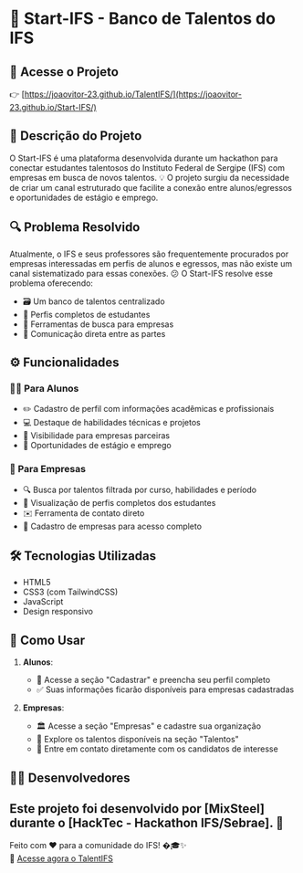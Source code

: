 # 🚀 Start-IFS - Banco de Talentos do IFS

## 🔗 Acesse o Projeto
👉 [https://joaovitor-23.github.io/TalentIFS/](https://joaovitor-23.github.io/Start-IFS/)

## 📝 Descrição do Projeto

O Start-IFS é uma plataforma desenvolvida durante um hackathon para conectar estudantes talentosos do Instituto Federal de Sergipe (IFS) com empresas em busca de novos talentos. 💡 O projeto surgiu da necessidade de criar um canal estruturado que facilite a conexão entre alunos/egressos e oportunidades de estágio e emprego.

## 🔍 Problema Resolvido

Atualmente, o IFS e seus professores são frequentemente procurados por empresas interessadas em perfis de alunos e egressos, mas não existe um canal sistematizado para essas conexões. 😕 O Start-IFS resolve esse problema oferecendo:

- 🗃️ Um banco de talentos centralizado
- 👤 Perfis completos de estudantes
- 🔎 Ferramentas de busca para empresas
- 💬 Comunicação direta entre as partes

## ⚙️ Funcionalidades

### 👨‍🎓 Para Alunos
- ✏️ Cadastro de perfil com informações acadêmicas e profissionais
- 💻 Destaque de habilidades técnicas e projetos
- 👀 Visibilidade para empresas parceiras
- 💼 Oportunidades de estágio e emprego

### 🏢 Para Empresas
- 🔍 Busca por talentos filtrada por curso, habilidades e período
- 📄 Visualização de perfis completos dos estudantes
- ✉️ Ferramenta de contato direto
- 📝 Cadastro de empresas para acesso completo

## 🛠️ Tecnologias Utilizadas

- HTML5
- CSS3 (com TailwindCSS)
- JavaScript
- Design responsivo

## 📲 Como Usar

1. **Alunos**:
   - 📌 Acesse a seção "Cadastrar" e preencha seu perfil completo
   - ✅ Suas informações ficarão disponíveis para empresas cadastradas

2. **Empresas**:
   - 🏛️ Acesse a seção "Empresas" e cadastre sua organização
   - 👥 Explore os talentos disponíveis na seção "Talentos"
   - 🤝 Entre em contato diretamente com os candidatos de interesse

## 👩‍💻 Desenvolvedores

Este projeto foi desenvolvido por [MixSteel] durante o [HackTec - Hackathon IFS/Sebrae]. 🎉
---

Feito com ❤️ para a comunidade do IFS! �🎓✨  
🔗 [Acesse agora o TalentIFS](https://joaovitor-23.github.io/Start-IFS/)
